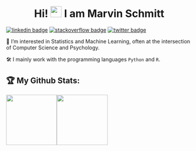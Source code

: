 <h1 align="center">Hi! <img src="https://media.giphy.com/media/hvRJCLFzcasrR4ia7z/giphy.gif" width="30px"> I am Marvin Schmitt</h1>

[![linkedin badge](https://img.shields.io/badge/-marvinschmitt-blue?style=flat&logo=linkedin)](https://www.linkedin.com/in/marvin-schmitt-a85b321a2/) 
[![stackoverflow badge](https://img.shields.io/badge/-marvinschmitt-green?style=flat&logo=stackoverflow)](https://stackoverflow.com/users/14977359/marvinschmitt) 
[![twitter badge](https://img.shields.io/badge/-MarvinSchmittML-9cf?style=flat&logo=twitter)](https://twitter.com/MarvinSchmittML) 


👀 I’m interested in Statistics and Machine Learning, often at the intersection of Computer Science and Psychology.

🛠 I mainly work with the programming languages `Python` and `R`.

## :trophy: My Github Stats:

<!-- <a href="https://www.input-fields.com/"> -->
  <img height="137.3px" src="https://github-readme-stats.vercel.app/api?username=marvinschmitt&hide_title=true&hide_border=true&show_icons=true&include_all_commits=true&count_private=true&line_height=21&text_color=000&icon_color=000&theme=graywhite" /><!-- wi*quL3fcV --><img height="137.3px" src="https://github-readme-stats.vercel.app/api/top-langs/?username=marvinschmitt&hide=html&hide_title=true&hide_border=true&layout=compact&langs_count=7&exclude_repo=comp426&text_color=000&icon_color=ffftheme=graywhite" />
<!-- </a> -->
